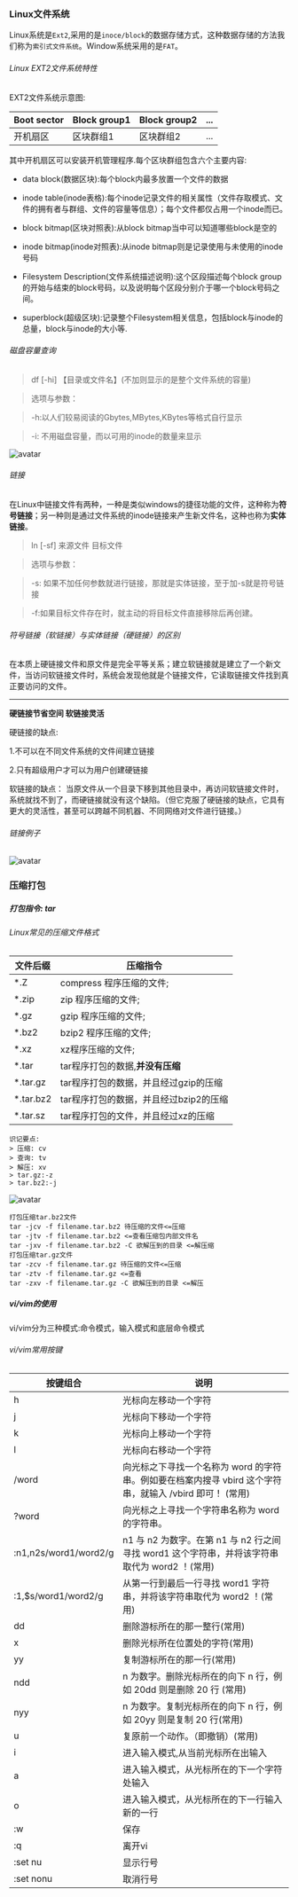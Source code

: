 ### Linux文件系统

Linux系统是`Ext2`,采用的是`inoce/block`的数据存储方式，这种数据存储的方法我们称为`索引式文件系统`。Window系统采用的是`FAT`。


###### Linux EXT2文件系统特性

EXT2文件系统示意图:

| Boot sector| Block group1  | Block group2 |... |
|  ----  | ----  | ----| ---- |
| 开机扇区 | 区块群组1 | 区块群组2 | ... |

其中开机扇区可以安装开机管理程序.每个区块群组包含六个主要内容:

* data block(数据区块):每个block内最多放置一个文件的数据

* inode table(inode表格):每个inode记录文件的相关属性（文件存取模式、文件的拥有者与群组、文件的容量等信息）；每个文件都仅占用一个inode而已。

* block bitmap(区块对照表):从block bitmap当中可以知道哪些block是空的

* inode bitmap(inode对照表):从inode bitmap则是记录使用与未使用的inode号码

* Filesystem Description(文件系统描述说明):这个区段描述每个block group的开始与结束的block号码，以及说明每个区段分别介于哪一个block号码之间。

* superblock(超级区块):记录整个Filesystem相关信息，包括block与inode的总量，block与inode的大小等.

###### 磁盘容量查询

> df [-hi] 【目录或文件名】(不加则显示的是整个文件系统的容量)

> 选项与参数：

> -h:以人们较易阅读的Gbytes,MBytes,KBytes等格式自行显示

> -i: 不用磁盘容量，而以可用的inode的数量来显示

![avatar](./../../image/linux_df.jpg)

###### 链接

在Linux中链接文件有两种，一种是类似windows的捷径功能的文件，这种称为**符号链接**；另一种则是通过文件系统的inode链接来产生新文件名，这种也称为**实体链接**。

> ln [-sf] 来源文件 目标文件

> 选项与参数：

> -s: 如果不加任何参数就进行链接，那就是实体链接，至于加-s就是符号链接

> -f:如果目标文件存在时，就主动的将目标文件直接移除后再创建。

###### 符号链接（软链接）与实体链接（硬链接）的区别

在本质上硬链接文件和原文件是完全平等关系；建立软链接就是建立了一个新文件，当访问软链接文件时，系统会发现他就是个链接文件，它读取链接文件找到真正要访问的文件。
****
**硬链接节省空间
软链接灵活**

硬链接的缺点:

1.不可以在不同文件系统的文件间建立链接

2.只有超级用户才可以为用户创建硬链接

软链接的缺点：
当原文件从一个目录下移到其他目录中，再访问软链接文件时，系统就找不到了，而硬链接就没有这个缺陷。（但它克服了硬链接的缺点，它具有更大的灵活性，甚至可以跨越不同机器、不同网络对文件进行链接。）

###### 链接例子

![avatar](./../../image/linux_ln.jpg)

### 压缩打包

##### 打包指令: tar

###### Linux常见的压缩文件格式
|文件后缀| 压缩指令|
| ---- | ---- |
|*.Z |compress 程序压缩的文件;
|*.zip |zip 程序压缩的文件; 
|*.gz |gzip 程序压缩的文件; 
|*.bz2 |bzip2 程序压缩的文件;
|*.xz| xz程序压缩的文件;
|*.tar| tar程序打包的数据,**并没有压缩**
|*.tar.gz| tar程序打包的数据，并且经过gzip的压缩 |
|*.tar.bz2| tar程序打包的数据，并且经过bzip2的压缩|
|*.tar.sz| tar程序打包的文件，并且经过xz的压缩|

```
识记要点:
> 压缩: cv
> 查询: tv
> 解压: xv
> tar.gz:-z
> tar.bz2:-j
```

![avatar](./../../image/linux_tar.jpg)

```shell
打包压缩tar.bz2文件
tar -jcv -f filename.tar.bz2 待压缩的文件<=压缩
tar -jtv -f filename.tar.bz2 <=查看压缩包内部文件名
tar -jxv -f filename.tar.bz2 -C 欲解压到的目录 <=解压缩
打包压缩tar.gz文件
tar -zcv -f filename.tar.gz 待压缩的文件<=压缩
tar -ztv -f filename.tar.gz <=查看
tar -zxv -f filename.tar.gz -C 欲解压到的目录 <=解压
```

##### vi/vim的使用

vi/vim分为三种模式:命令模式，输入模式和底层命令模式

###### vi/vim常用按键

| 按键组合 | 说明 |
| --- | --- |
| h | 光标向左移动一个字符 |
| j | 光标向下移动一个字符 |
| k | 光标向上移动一个字符 |
| l | 光标向右移动一个字符 |
| /word | 向光标之下寻找一个名称为 word 的字符串。例如要在档案内搜寻 vbird 这个字符串，就输入 /vbird 即可！ (常用) |
| ?word | 向光标之上寻找一个字符串名称为 word 的字符串。 |
| :n1,n2s/word1/word2/g | n1 与 n2 为数字。在第 n1 与 n2 行之间寻找 word1 这个字符串，并将该字符串取代为 word2 ！(常用) |
| :1,$s/word1/word2/g | 从第一行到最后一行寻找 word1 字符串，并将该字符串取代为 word2 ！(常用) |
| dd | 删除游标所在的那一整行(常用)|
| x | 删除光标所在位置处的字符(常用) |
| yy | 复制游标所在的那一行(常用) |
| ndd | n 为数字。删除光标所在的向下 n 行，例如 20dd 则是删除 20 行 (常用) |
| nyy |n 为数字。复制光标所在的向下 n 行，例如 20yy 则是复制 20 行(常用) |
| u | 复原前一个动作。（即撤销）(常用) |
| i | 进入输入模式,从当前光标所在出输入 |
| a | 进入输入模式，从光标所在的下一个字符处输入 |
| o | 进入输入模式，从光标所在的下一行输入新的一行 |
| :w | 保存 |
| :q | 离开vi |
| :set nu | 显示行号 |
| :set nonu | 取消行号 |












